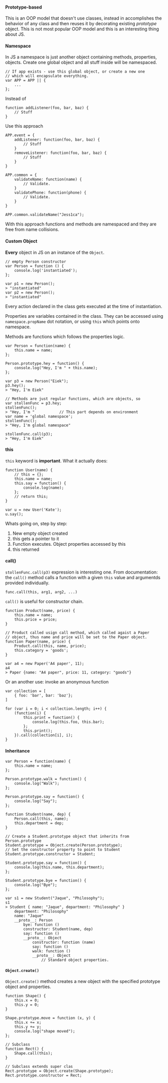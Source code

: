 #### Prototype-based
This is an OOP model that doesn't use classes, instead in accomplishes the behavior of any class and then reuses it by decorating existing *prototype* object. This is not most popular OOP model and this is an interesting thing about JS.

#### Namespace
In JS a namespace is just another object containing methods, properties, objects. Create one global object and all stuff inside will be namespaced.

```
// If app exists - use this global object, or create a new one
// which will encapsulate everything.
var APP = APP || {
	...
};
```

Instead of

```
function addListener(foo, bar, baz) {
	// Stuff
}
```

Use this approach

```
APP.event = {
	addListener: function(foo, bar, baz) {
		// Stuff
	}
	removeListener: function(foo, bar, baz) {
		// Stuff
	}
}

APP.common = {
	validateName: function(name) {
		// Validate.
	}
	validatePhone: function(phone) {
		// Validate.
	}
}

APP.common.validateName("Jess1ca");
```

With this approach functions and methods are namespaced and they are free from name collisions.


#### Custom Object
**Every** object in JS on an instance of the `Object`.

```
// empty Person constructor
var Person = function () {
	console.log('instantiated');
};

var p1 = new Person();
> "instantiated"
var p2 = new Person();
> "instantiated"
```

Every action declared in the class gets executed at the time of instantiation.

Properties are variables contained in the class. They can be accessed using `namespace.propName` dot notation, or using `this` which points onto namespace.

Methods are functions which follows the properties logic.

```
var Person = function(name) {
	this.name = name;
};

Person.prototype.hey = function() {
	console.log("Hey, I'm " + this.name);
};

var p3 = new Person("Eiek");
p3.hey();
> "Hey, I'm Eiek"

// Methods are just regular functions, which are objects, so
var stollenFunc = p3.hey;
stollenFunc();
> "Hey, I'm	"			// This part depends on environment
var name = 'global namespace';
stollenFunc();
> "Hey, I'm global namespace"

stollenFunc.call(p3);
> "Hey, I'm Eiek"
```

#### this
`this` keyword is **important**. What it actually does:

```
function User(name) {
	// this = {};
	this.name = name;
	this.say = function() {
		console.log(name);
	};
	// return this;
}

var u = new User('Kate');
u.say();
```

Whats going on, step by step:

1. New empty object created
2. this gets a pointer to it
3. Function executes. Object properties accessed by this
4. this returned


#### call()

`stollenFunc.call(p3)` expression is interesting one. From documentation: the `call()` method calls a function with a given `this` value and argumentds provided individually.

`func.call(this, arg1, arg2, ...)`

`call()` is useful for constructor chain.

```
function Product(name, price) {
	this.name = name;
	this.price = price;
}

// Product called usign call method, which called agaist a Paper
// object, thus name and price will be set to the Paper object.
function Paper(name, price) {
	Product.call(this, name, price);
	this.category = 'goods';
}

var a4 = new Paper('A4 paper', 11);
a4
> Paper {name: "A4 paper", price: 11, category: "goods"}
```

Or an another use: invoke an anonymous function

```
var collection = [
	{ foo: 'bar', bar: 'baz'};
]

for (var i = 0; i < collection.length; i++) {
	(function(i) {
		this.print = function() {
			console.log(this.foo, this.bar);
		};
		this.print();
	}).call(collection[i], i);
}
```

#### Inheritance

```
var Person = function(name) {
	this.name = name;
};

Person.prototype.walk = function() {
	console.log("Walk");
};

Person.prototype.say = function() {
	console.log("Say");
};

function Student(name, dep) {
	Person.call(this, name);
	this.department = dep;
}

// Create a Student.prototype object that inherits from Person.prototype
Student.prototype = Object.create(Person.prototype);
// Set the constructor property to point to Student
Student.prototype.constructor = Student;

Student.prototype.say = function() {
	console.log(this.name, this.department);
};

Student.prototype.bye = function() {
	console.log("Bye");
};

var s1 = new Student("Jaque", "Philosophy");
s1
> Student { name: "Jaque", department: "Philosophy" }
	department: "Philosophy"
	name: "Jaque"
	__proto__: Person
		bye: function ()
		constructor: Student(name, dep)
		say: function ()
		__proto__: Object
			constructor: function (name)
			say: function ()
			walk: function ()
			__proto__: Object
				// Standard object properties.
```

#### `Object.create()`

`Object.create()` method creates a new object with the specified prototype object and properties.

```
function Shape() {
	this.x = 0;
	this.y = 0;
}

Shape.prototype.move = function (x, y) {
	this.x += x;
	this.y += y;
	console.log("shape moved");
};

// Subclass
function Rect() {
	Shape.call(this);
}

// Subclass extends super clas
Rect.prototype = Object.create(Shape.prototype);
Rect.prototype.constructor = Rect;
```
